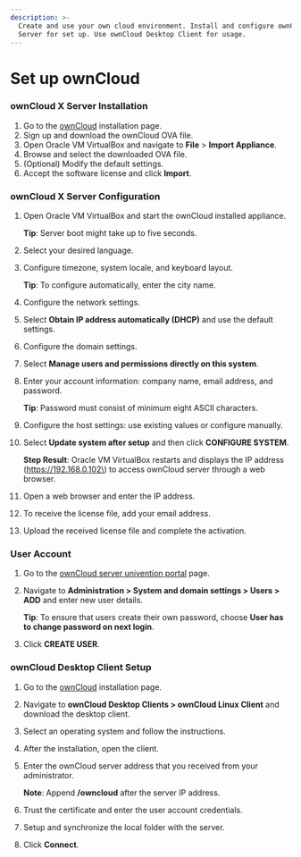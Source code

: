 ```yaml
---
description: >-
  Create and use your own cloud environment. Install and configure ownCloud X
  Server for set up. Use ownCloud Desktop Client for usage.
---
```


# Set up ownCloud

### ownCloud X Server Installation <a id="owncloud-x-server-installation"></a>

1. Go to the [ownCloud](https://owncloud.com/download/) installation page.
2. Sign up and download the ownCloud OVA file.
3. Open Oracle VM VirtualBox and navigate to **File** &gt; **Import Appliance**.
4. Browse and select the downloaded OVA file.
5. \(Optional\) Modify the default settings.
6. Accept the software license and click **Import**.

### ownCloud X Server Configuration <a id="owncloud-x-server-configuration"></a>

1. Open Oracle VM VirtualBox and start the ownCloud installed appliance.

   **Tip**: Server boot might take up to five seconds.

2. Select your desired language.
3. Configure timezone, system locale, and keyboard layout.

   **Tip**: To configure automatically, enter the city name.

4. Configure the network settings.
5. Select **Obtain IP address automatically \(DHCP\)** and use the default settings.
6. Configure the domain settings.
7. Select **Manage users and permissions directly on this system**.
8. Enter your account information: company name, email address, and password.

   **Tip**: Password must consist of minimum eight ASCII characters.

9. Configure the host settings: use existing values or configure manually.
10. Select **Update system after setup** and then click **CONFIGURE SYSTEM**.

    **Step Result**: Oracle VM VirtualBox restarts and displays the IP address \(https://192.168.0.102\) to access ownCloud server through a web browser.

11. Open a web browser and enter the IP address.
12. To receive the license file, add your email address.
13. Upload the received license file and complete the activation.

### User Account <a id="user-account"></a>

1. Go to the [ownCloud server univention portal](https://192.168.0.102/) page.
2. Navigate to **Administration &gt; System and domain settings &gt; Users &gt; ADD** and enter new user details.

   **Tip**: To ensure that users create their own password, choose **User has to change password on next login**.

3. Click **CREATE USER**.

### ownCloud Desktop Client Setup <a id="owncloud-desktop-client-setup"></a>

1. Go to the [ownCloud](https://owncloud.com/download/) installation page.
2. Navigate to **ownCloud Desktop Clients &gt; ownCloud Linux Client** and download the desktop client.
3. Select an operating system and follow the instructions.
4. After the installation, open the client.
5. Enter the ownCloud server address that you received from your administrator.

   **Note**: Append **/owncloud** after the server IP address.

6. Trust the certificate and enter the user account credentials.
7. Setup and synchronize the local folder with the server.
8. Click **Connect**.



